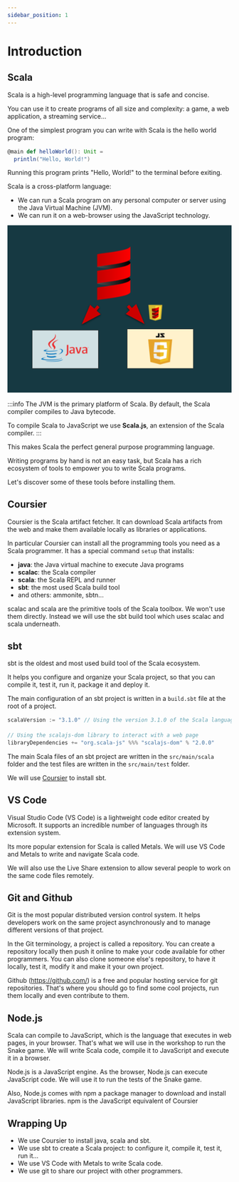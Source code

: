 ```yaml
---
sidebar_position: 1
---
```


# Introduction

## Scala

Scala is a high-level programming language that is safe and concise.

You can use it to create programs of all size and complexity: a game, a web application, a streaming service...

One of the simplest program you can write with Scala is the hello world program:

```scala title="hello-world.scala"
@main def helloWorld(): Unit =
  println("Hello, World!")
```

Running this program prints "Hello, World!" to the terminal before exiting.

Scala is a cross-platform language:
 - We can run a Scala program on any personal computer or server using the Java Virtual Machine (JVM).
 - We can run it on a web-browser using the JavaScript technology.

![cross compilation](/img/installation/intro/cross-compilation.png)

:::info
The JVM is the primary platform of Scala.
By default, the Scala compiler compiles to Java bytecode.

To compile Scala to JavaScript we use **Scala.js**, an extension of the Scala compiler.
:::

This makes Scala the perfect general purpose programming language.

Writing programs by hand is not an easy task, but Scala has a rich ecosystem of tools to empower you to write Scala programs.

Let's discover some of these tools before installing them.

## Coursier

Coursier is the Scala artifact fetcher.
It can download Scala artifacts from the web and make them available locally as libraries or applications.

In particular Coursier can install all the programming tools you need as a Scala programmer.
It has a special command `setup` that installs:
- **java**: the Java virtual machine to execute Java programs
- **scalac**: the Scala compiler
- **scala**: the Scala REPL and runner
- **sbt**: the most used Scala build tool
- and others: ammonite, sbtn...

scalac and scala are the primitive tools of the Scala toolbox.
We won't use them directly.
Instead we will use the sbt build tool which uses scalac and scala underneath.

## sbt

sbt is the oldest and most used build tool of the Scala ecosystem.

It helps you configure and organize your Scala project, so that you can compile it, test it, run it, package it and deploy it.

The main configuration of an sbt project is written in a `build.sbt` file at the root of a project. 

```scala title="build.sbt"
scalaVersion := "3.1.0" // Using the version 3.1.0 of the Scala language

// Using the scalajs-dom library to interact with a web page
libraryDependencies += "org.scala-js" %%% "scalajs-dom" % "2.0.0" 
```

The main Scala files of an sbt project are written in the `src/main/scala` folder and the test files are written in the `src/main/test` folder.

We will use [Coursier](#coursier) to install sbt.

## VS Code

Visual Studio Code (VS Code) is a lightweight code editor created by Microsoft.
It supports an incredible number of languages through its extension system.

Its more popular extension for Scala is called Metals.
We will use VS Code and Metals to write and navigate Scala code.

We will also use the Live Share extension to allow several people to work on the same code files remotely.

## Git and Github

Git is the most popular distributed version control system.
It helps developers work on the same project asynchronously and to manage different versions of that project.

In the Git terminology, a project is called a repository.
You can create a repository locally then push it online to make your code available for other programmers.
You can also clone someone else's repository, to have it locally, test it, modify it and make it your own project.

Github (https://github.com/) is a free and popular hosting service for git repositories.
That's where you should go to find some cool projects, run them locally and even contribute to them.

## Node.js

Scala can compile to JavaScript, which is the language that executes in web pages, in your browser.
That's what we will use in the workshop to run the Snake game. We will write Scala code, compile it to JavaScript and execute it in a browser.

Node.js is a JavaScript engine. As the browser, Node.js can execute JavaScript code.
We will use it to run the tests of the Snake game.

Also, Node.js comes with npm a package manager to download and install JavaScript libraries.
npm is the JavaScript equivalent of Coursier

## Wrapping Up

- We use Coursier to install java, scala and sbt.
- We use sbt to create a Scala project: to configure it, compile it, test it, run it...
- We use VS Code with Metals to write Scala code.
- We use git to share our project with other programmers.
